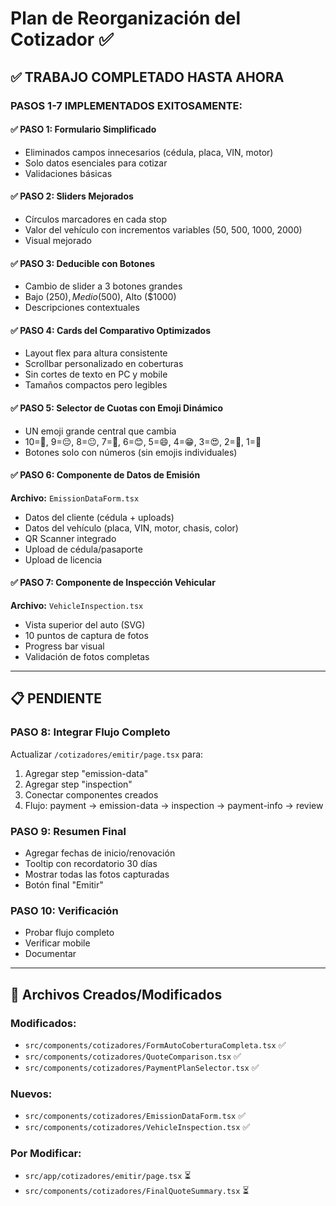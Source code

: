 # Plan de Reorganización del Cotizador ✅

## ✅ TRABAJO COMPLETADO HASTA AHORA

### PASOS 1-7 IMPLEMENTADOS EXITOSAMENTE:

#### ✅ PASO 1: Formulario Simplificado
- Eliminados campos innecesarios (cédula, placa, VIN, motor)
- Solo datos esenciales para cotizar
- Validaciones básicas

#### ✅ PASO 2: Sliders Mejorados
- Círculos marcadores en cada stop
- Valor del vehículo con incrementos variables (50, 500, 1000, 2000)
- Visual mejorado

#### ✅ PASO 3: Deducible con Botones
- Cambio de slider a 3 botones grandes
- Bajo ($250), Medio ($500), Alto ($1000)
- Descripciones contextuales

#### ✅ PASO 4: Cards del Comparativo Optimizados
- Layout flex para altura consistente
- Scrollbar personalizado en coberturas
- Sin cortes de texto en PC y mobile
- Tamaños compactos pero legibles

#### ✅ PASO 5: Selector de Cuotas con Emoji Dinámico
- UN emoji grande central que cambia
- 10=🙈, 9=😔, 8=😐, 7=🙂, 6=😊, 5=😄, 4=😁, 3=😍, 2=🥳, 1=🤩
- Botones solo con números (sin emojis individuales)

#### ✅ PASO 6: Componente de Datos de Emisión
**Archivo:** `EmissionDataForm.tsx`
- Datos del cliente (cédula + uploads)
- Datos del vehículo (placa, VIN, motor, chasis, color)
- QR Scanner integrado
- Upload de cédula/pasaporte
- Upload de licencia

#### ✅ PASO 7: Componente de Inspección Vehicular
**Archivo:** `VehicleInspection.tsx`
- Vista superior del auto (SVG)
- 10 puntos de captura de fotos
- Progress bar visual
- Validación de fotos completas

---

## 📋 PENDIENTE

### PASO 8: Integrar Flujo Completo
Actualizar `/cotizadores/emitir/page.tsx` para:
1. Agregar step "emission-data"
2. Agregar step "inspection"
3. Conectar componentes creados
4. Flujo: payment → emission-data → inspection → payment-info → review

### PASO 9: Resumen Final
- Agregar fechas de inicio/renovación
- Tooltip con recordatorio 30 días
- Mostrar todas las fotos capturadas
- Botón final "Emitir"

### PASO 10: Verificación
- Probar flujo completo
- Verificar mobile
- Documentar

---

## 📁 Archivos Creados/Modificados

### Modificados:
- `src/components/cotizadores/FormAutoCoberturaCompleta.tsx` ✅
- `src/components/cotizadores/QuoteComparison.tsx` ✅
- `src/components/cotizadores/PaymentPlanSelector.tsx` ✅

### Nuevos:
- `src/components/cotizadores/EmissionDataForm.tsx` ✅
- `src/components/cotizadores/VehicleInspection.tsx` ✅

### Por Modificar:
- `src/app/cotizadores/emitir/page.tsx` ⏳
- `src/components/cotizadores/FinalQuoteSummary.tsx` ⏳
